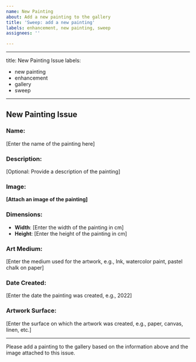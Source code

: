 ```yaml
---
name: New Painting
about: Add a new painting to the gallery
title: 'Sweep: add a new painting'
labels: enhancement, new painting, sweep
assignees: ''

---
```


---
title: New Painting Issue
labels: 
  - new painting
  - enhancement
  - gallery
  - sweep
---

## New Painting Issue

### Name:
[Enter the name of the painting here]

### Description:
[Optional: Provide a description of the painting]

### Image:
**[Attach an image of the painting]**

### Dimensions:
- **Width**: [Enter the width of the painting in cm]
- **Height**: [Enter the height of the painting in cm]

### Art Medium:
[Enter the medium used for the artwork, e.g., Ink, watercolor paint, pastel chalk on paper]

### Date Created:
[Enter the date the painting was created, e.g., 2022]

### Artwork Surface:
[Enter the surface on which the artwork was created, e.g., paper, canvas, linen, etc.]

---

Please add a painting to the gallery based on the information above and the image attached to this issue.
